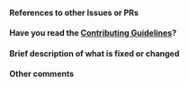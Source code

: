 <!--
Thank you for sending the PR! We appreciate you spending the time to work on these changes.

Help us understand your motivation by explaining why you decided to make this change.

You can learn more about contributing to Wechaty gRPC here: https://github.com/wechaty/grpc/blob/master/CONTRIBUTING.md

Happy contributing!

-->

#### References to other Issues or PRs

<!-- If this pull request fixes an issue, write "Fixes #NNNN" in that exact
format, e.g. "Fixes #1234" (see
https://tinyurl.com/auto-closing for more information). Also, please
write a comment on that issue linking back to this pull request once it is
open. -->

#### Have you read the [Contributing Guidelines](https://github.com/wechaty/grpc/blob/master/CONTRIBUTING.md)?

#### Brief description of what is fixed or changed

#### Other comments